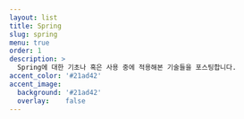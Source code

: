 ```yaml
---
layout: list
title: Spring
slug: spring
menu: true
order: 1
description: > 
  Spring에 대한 기초나 혹은 사용 중에 적용해본 기술들을 포스팅합니다.
accent_color: '#21ad42'
accent_image:
  background: '#21ad42'
  overlay:    false
---
```


